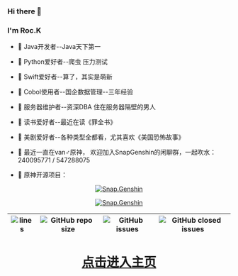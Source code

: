 ### Hi there 👋

<!--
**e195r9qu6n/e195r9qu6n** is a ✨ _special_ ✨ repository because its `README.md` (this file) appears on your GitHub profile.

Here are some ideas to get you started:


-->

### I'm Roc.K
- 🌱 Java开发者--Java天下第一  
- 🌱 Python爱好者--爬虫 压力测试 
- 🌱 Swift爱好者--算了，其实是萌新 
- 🌱 Cobol使用者--国企数据管理--三年经验  
- 🌱 服务器维护者--资深DBA 住在服务器隔壁的男人 
- 🌱 读书爱好者--最近在读《罪全书》 
- 🌱 美剧爱好者--各种类型全都看，尤其喜欢《美国恐怖故事》
 
- 💬 最近一直在van♂原神，
欢迎加入SnapGenshin的闲聊群，一起吹水：240095771 / 547288075

- 💬 原神开源项目：


<div align="center"> 
 
 
 
 [![Snap.Genshin](https://www.snapgenshin.com/logo/Home.png)](https://qm.qq.com/cgi-bin/qm/qr?k=YVkgdfifV0oHOlL3ihcBQ-5Mvv7mr4fX&jump_from=webapi/)
 
 
 

[![Snap.Genshin](https://socialify.git.ci/DGP-Studio/Snap.Genshin/image?description=1&font=Inter&forks=1&language=1&logo=https%3A%2F%2Fgithub.com%2FDGP-Studio%2FSnap.Genshin%2Fblob%2Fmain%2FDesign%2FSGLogo.png%3Fraw%3Dtrue&pattern=Signal&stargazers=1&theme=Dark)](https://www.snapgenshin.com/home/)

|![lines](https://img.shields.io/tokei/lines/github/DGP-Studio/Snap.Genshin?style=flat-square)|![GitHub repo size](https://img.shields.io/github/repo-size/DGP-Studio/Snap.Genshin?style=flat-square)|![GitHub issues](https://img.shields.io/github/issues/DGP-Studio/Snap.Genshin?style=flat-square)|![GitHub closed issues](https://img.shields.io/github/issues-closed/DGP-Studio/Snap.Genshin?style=flat-square)|
|-|-|-|-|

# [点击进入主页](https://www.snapgenshin.com/home/)


</div>





















































<!--
<p align="center">
  <img width="" height="300" src="https://github.com/muftisamiullah/muftisamiullah/raw/master/bio.gif">
</p>

-->
 
